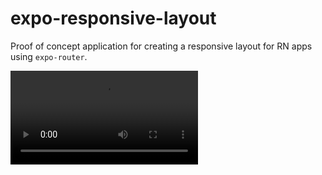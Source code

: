 # expo-responsive-layout

Proof of concept application for creating a responsive layout for RN apps using `expo-router`.

<video src="./ss.mov"></video>
